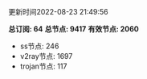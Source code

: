 更新时间2022-08-23 21:49:56

**总订阅: 64**
**总节点: 9417**
**有效节点: 2060**
- ss节点: 246
- v2ray节点: 1697
- trojan节点: 117

